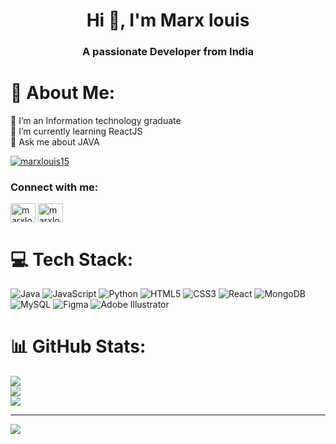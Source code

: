 <h1 align="center">Hi 👋, I'm Marx louis</h1>
<h3 align="center">A passionate Developer from India</h3>
<h1>💫 About Me:</h1> 

🔭 I’m an Information technology graduate<br>🌱 I’m currently learning ReactJS<br>💬 Ask me about JAVA<br>


<p align="left"> <a href="https://twitter.com/marxlouis15" target="blank"><img src="https://img.shields.io/twitter/follow/marxlouis15?logo=twitter&style=for-the-badge" alt="marxlouis15" /></a> </p>

<h3 align="left">Connect with me:</h3>
<p align="left">
<a href="https://twitter.com/marxlouis15" target="blank"><img align="center" src="https://raw.githubusercontent.com/rahuldkjain/github-profile-readme-generator/master/src/images/icons/Social/twitter.svg" alt="marxlouis15" height="30" width="40" /></a>
<a href="https://instagram.com/marxlouie_" target="blank"><img align="center" src="https://raw.githubusercontent.com/rahuldkjain/github-profile-readme-generator/master/src/images/icons/Social/instagram.svg" alt="marxlouie_" height="30" width="40" /></a>
</p>




# 💻 Tech Stack:
![Java](https://img.shields.io/badge/java-%23ED8B00.svg?style=for-the-badge&logo=openjdk&logoColor=white) ![JavaScript](https://img.shields.io/badge/javascript-%23323330.svg?style=for-the-badge&logo=javascript&logoColor=%23F7DF1E) ![Python](https://img.shields.io/badge/python-3670A0?style=for-the-badge&logo=python&logoColor=ffdd54) ![HTML5](https://img.shields.io/badge/html5-%23E34F26.svg?style=for-the-badge&logo=html5&logoColor=white) ![CSS3](https://img.shields.io/badge/css3-%231572B6.svg?style=for-the-badge&logo=css3&logoColor=white)  ![React](https://img.shields.io/badge/react-%2320232a.svg?style=for-the-badge&logo=react&logoColor=%2361DAFB) ![MongoDB](https://img.shields.io/badge/MongoDB-%234ea94b.svg?style=for-the-badge&logo=mongodb&logoColor=white) ![MySQL](https://img.shields.io/badge/mysql-4479A1.svg?style=for-the-badge&logo=mysql&logoColor=white) ![Figma](https://img.shields.io/badge/figma-%23F24E1E.svg?style=for-the-badge&logo=figma&logoColor=white) ![Adobe Illustrator](https://img.shields.io/badge/adobe%20illustrator-%23FF9A00.svg?style=for-the-badge&logo=adobe%20illustrator&logoColor=white)
# 📊 GitHub Stats:
![](https://github-readme-stats.vercel.app/api?username=Marxlouie&theme=highcontrast&hide_border=false&include_all_commits=true&count_private=true)<br/>
![](https://github-readme-streak-stats.herokuapp.com/?user=Marxlouie&theme=highcontrast&hide_border=false)<br/>
![](https://github-readme-stats.vercel.app/api/top-langs/?username=Marxlouie&theme=highcontrast&hide_border=false&include_all_commits=true&count_private=true&layout=compact)

---
[![](https://visitcount.itsvg.in/api?id=Marxlouie&icon=6&color=8)](https://visitcount.itsvg.in)

<!-- Proudly created with GPRM ( https://gprm.itsvg.in ) -->
